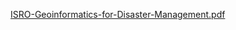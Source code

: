[ISRO-Geoinformatics-for-Disaster-Management.pdf](https://github.com/user-attachments/files/21711796/ISRO-Geoinformatics-for-Disaster-Management.pdf)
